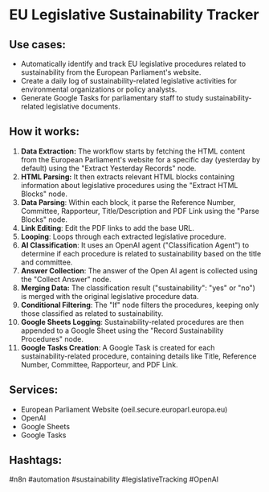# EU Legislative Sustainability Tracker

## Use cases:

- Automatically identify and track EU legislative procedures related to sustainability from the European Parliament's website.
- Create a daily log of sustainability-related legislative activities for environmental organizations or policy analysts.
- Generate Google Tasks for parliamentary staff to study sustainability-related legislative documents.

## How it works:

1.  **Data Extraction:** The workflow starts by fetching the HTML content from the European Parliament's website for a specific day (yesterday by default) using the "Extract Yesterday Records" node.
2.  **HTML Parsing:** It then extracts relevant HTML blocks containing information about legislative procedures using the "Extract HTML Blocks" node.
3.  **Data Parsing**: Within each block, it parse the Reference Number, Committee, Rapporteur, Title/Description and PDF Link using the "Parse Blocks" node.
4.  **Link Editing**: Edit the PDF links to add the base URL.
5.  **Looping**: Loops through each extracted legislative procedure.
6.  **AI Classification**: It uses an OpenAI agent ("Classification Agent") to determine if each procedure is related to sustainability based on the title and committee.
7.  **Answer Collection**: The answer of the Open AI agent is collected using the "Collect Answer" node.
8.  **Merging Data:** The classification result ("sustainability": "yes" or "no") is merged with the original legislative procedure data.
9.  **Conditional Filtering**: The "If" node filters the procedures, keeping only those classified as related to sustainability.
10. **Google Sheets Logging**: Sustainability-related procedures are then appended to a Google Sheet using the "Record Sustainability Procedures" node.
11. **Google Tasks Creation**: A Google Task is created for each sustainability-related procedure, containing details like Title, Reference Number, Committee, Rapporteur, and PDF Link.

## Services:

-   European Parliament Website (oeil.secure.europarl.europa.eu)
-   OpenAI
-   Google Sheets
-   Google Tasks

## Hashtags:

#n8n #automation #sustainability #legislativeTracking #OpenAI
